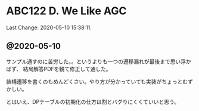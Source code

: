 # ABC122 D. We Like AGC

Last Change: 2020-05-10 15:38:11.

## @2020-05-10

サンプル通すのに苦労した。。というよりも一つの遷移漏れが最後まで思い浮かばず、
結局解答PDFを観て修正して通した。

結構遷移を書くのもめんどくさい。やり方が分かっていても実装がちょっとむずかしい。

とはいえ、DPテーブルの初期化の仕方は割とバグりにくくていいと思う。

